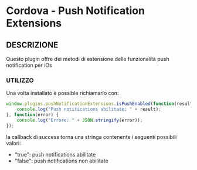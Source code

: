 # Cordova - Push Notification Extensions

## DESCRIZIONE

Questo plugin offre dei metodi di estensione delle funzionalità push notification per iOs

### UTILIZZO
Una volta installato è possible richiamarlo con:

```js
window.plugins.pushNotificationExtensions.isPushEnabled(function(result) {
	console.log("Push notifications abilitate: " + result);
}, function(error) {
	console.log("Errore: " + JSON.stringify(error));
});
```

la callback di success torna una stringa contenente i seguenti possibili valori:
 - "true": push notifications abilitate
 - "false": push notifications non abilitate
